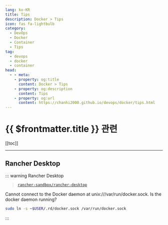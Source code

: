 ```yaml
---
lang: ko-KR
title: Tips
description: Docker > Tips
icon: fas fa-lightbulb
category:
  - DevOps
  - Docker
  - Container
  - Tips
tag:
  - devops
  - docker
  - container
head:
  - - meta:
    - property: og:title
      content: Docker > Tips
    - property: og:description
      content: Tips
    - property: og:url
      content: https://chanhi2000.github.io/devops/docker/tips.html
---
```


# {{ $frontmatter.title }} 관련

[[toc]]

---

## Rancher Desktop

::: warning <FontIcon icon="iconfont icon-github"/> Rancher Desktop

> [`rancher-sandbox/rancher-desktop`](https://github.com/rancher-sandbox/rancher-desktop/issues/7169)

Cannot connect to the Docker daemon at unix:///var/run/docker.sock. Is the docker daemon running?

```sh
sudo ln -s ~$USER/.rd/docker.sock /var/run/docker.sock
```

:::
